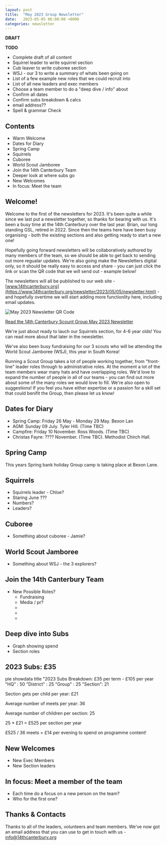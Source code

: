 ```yaml
---
layout: post
title:  "May 2023 Group Newsletter"
date:   2023-05-05 06:00:00 +0000
categories: newsletter
---
```


**DRAFT**

**TODO**
- Complete draft of all content
- Squirrel leader to write squirrel section
- Cub leaver to write cuboree section 
- WSJ - our 3 to write a summary of whats been going on
- List of a few example new roles that we could recruit into 
- List of all new leaders and exec members
- Choose a team member to do a "deep dive / info" about
- Confirm all dates
- Confirm subs breakdown & calcs
- email address??
- Spell & grammar Check

## Contents

- Warm Welcome
- Dates for Diary
- Spring Camp
- Squirrels
- Cuboree
- World Scout Jamboree
- Join the 14th Canterbury Team
- Deeper look at where subs go
- New Welcomes
- In focus: Meet the team

## Welcome!

Welcome to the first of the newsletters for 2023. It's been quite a while since we last put a newsletter together, so thanks for bearing with us. It's been a busy time at the 14th Canterbury over the last year. Brian, our long standing GSL, retired in 2022. Since then the teams here have been busy organising - both the existing sections and also getting ready to start a new one! 

Hopefully going forward newsletters will be collaboratively authored by many members of the team, so we should be able to get back to sending out more regualar updates. We're also going make the Newsletters digital only, so it should be really easy to access and share - you can just click the link or scan the QR code that we will send out - example below!

The newsletters will all be published to our web site - [www.14thcanterbury.org](https://www.14thcanterbury.org/newsletter/2023/05/05/newsletter.html) - and hopefully overtime we will start adding more functionlity here, including email updates.

![May 2023 Newsletter QR Code  ](/2023-may-newsletter-qr.png "QR code")

[Read the 14th Canterbury Scount Group May 2023 Newsletter](2023-05-05-newsletter.md)

We're just about ready to lauch our Squirrels section, for 4-6 year olds! You can read more about that later in the newsletter.  

We've also been busy fundraising for our 3 scouts who will be attending the World Scout Jamboree (WSJ), this year in South Korea! 

Running a Scout Group takes a lot of people working together, from "front-line" leader roles through to administrative roles. At the moment a lot of the team members wear many hats and have overlapping roles. We'd love to expand the number of people in all of our teams - you can find out more about some of the many roles we would love to fill. We're also open to suggestions! If you feel you have either expertise or a passion for a skill set that could benifit the Group, then please let us know!


## Dates for Diary

- Spring Camp: Friday 26 May - Monday 29 May. Bexon Lan
- AGM: Sunday 09 July. Tyler Hill. (Time TBC) 
- Campfire: Friday 10 November. Ross Woods. (Time TBC)
- Christas Fayre: ???? November. (Time TBC). Methodist Chirch Hall.

## Spring Camp

This years Spring bank holiday Group camp is taking place at Bexon Lane.  

## Squirrels

- Squirrels leader - Chloe?
- Staring June ???
- Numbers?
- Leaders?

## Cuboree

- Something about cuboree - Jamie?

## World Scout Jamboree

- Something about WSJ - the 3 explorers?

## Join the 14th Canterbury Team

- New Possible Roles?
    - Fundraising
    - Media / pr?
    - 
    -
    -


## Deep dive into Subs

- Graph showing spend
- Section roles

## 2023 Subs: £35

<div class="mermaid">
pie showdata
    title "2023 Subs Breakdown: £35 per term - £105 per year
    "HQ" : 50
    "District" : 25
    "Group" : 25
    "Section": 21
</div>

Section gets per child per year: £21

Average number of meets per year: 36

Average number of children per section: 25



25 * £21 = £525 per section per year

£525 / 36 meets = £14 per evening to spend on programme content!



## New Welcomes

- New Exec Members
- New Section leaders

## In focus: Meet a member of the team

- Each time do a focus on a new person on the team?
- Who for the first one?

## Thanks & Contacts

Thanks to all of the leaders, volunteers and team members. 
We've now got an email address that you can use to get in touch with us - info@14thcanterbury.org

  <script type="module">
    import mermaid from 'https://cdn.jsdelivr.net/npm/mermaid@10/dist/mermaid.esm.min.mjs';
    mermaid.initialize({ startOnLoad: true });
  </script>
